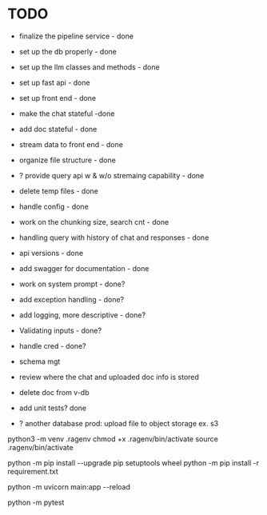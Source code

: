 # TODO
- finalize the pipeline service - done
- set up the db properly - done
- set up the llm classes and methods - done
- set up fast api - done
- set up front end - done
- make the chat stateful -done
- add doc stateful - done
- stream data to front end - done
- organize file structure - done
- ? provide query api w & w/o stremaing capability - done
- delete temp files - done
- handle config - done
- work on the chunking size, search cnt - done
- handling query with history of chat and responses - done
- api versions - done
- add swagger for documentation - done
- work on system prompt - done?
- add exception handling - done?
- add logging, more descriptive - done?
- Validating inputs - done?
- handle cred - done?



- schema mgt
- review where the chat and uploaded doc info is stored
- delete doc from v-db



- add unit tests? done





- ? another database
prod: upload file to object storage ex. s3



python3 -m venv .ragenv
chmod +x .ragenv/bin/activate
source .ragenv/bin/activate

python -m pip install --upgrade pip setuptools wheel
python -m pip install -r requirement.txt

python -m uvicorn main:app --reload

python -m pytest
